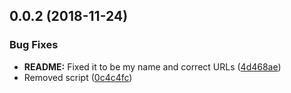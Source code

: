<a name="0.0.2"></a>
## 0.0.2 (2018-11-24)


### Bug Fixes

* **README:** Fixed it to be my name and correct URLs ([4d468ae](https://github.com/davidroyer/vdocs/commit/4d468ae))
* Removed script ([0c4c4fc](https://github.com/davidroyer/vdocs/commit/0c4c4fc))




